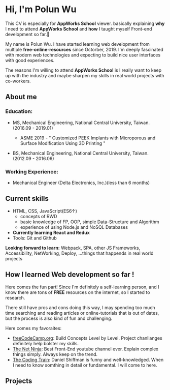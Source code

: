 # Hi, I'm Polun Wu
This CV is especially for **AppWorks School** viewer. basically explaining **why** I need to attend **AppWorks School** and **how** I taught myself Front-end development so far.🚀

My name is Polun Wu. I have started learning web development from multiple **free-online-resources** since Octorber, 2019. I'm deeply fascinated with modern web technologies and expecting to build nice user interfaces with good experiences.

The reasons I'm willing to attend **AppWorks School** is I really want to keep up with the industry and maybe sharpen my skills in real world projects with co-workers.


## About me
### Education: 
- MS, Mechanical Engineering, National Central University, Taiwan. (2016.09 - 2019.01)
  - ASME 2019 - " Customized PEEK Implants with Microporous and Surface Modification Using 3D Printing "
  
- BS, Mechanical Engineering, National Central University, Taiwan. (2012.09 - 2016.06)

### Working Experience:
- Mechanical Engineer (Delta Electronics, Inc.)(less than 6 months)


## Current skills
- HTML, CSS, JavaScript(ES6↑)
  - concepts of RWD
  - basic knowledge of FP, OOP, simple Data-Structure and Algorithm
  - experience of using Node.js and NoSQL Databases
- **Currently learning React and Redux**
- Tools: Git and Github


**Looking forward to learn:** Webpack, SPA, other JS Frameworks, Accessibility, NetWorking, Deploy, ...things that happends in real world projects


## How I learned Web development so far !
Here comes the fun part! Since I'm definitely a self-learning person, and I know there are tons of **FREE** resources on the internet, so I started to research. 

There still have pros and cons doing this way, I may spending too much time searching and reading articles or online-tutorials that is out of dates, but the process is also kind of fun and challenging. 


Here comes my favoraites:
- [freeCodeCamp.org](https://www.freecodecamp.org/): Build Concepts Level by Level. Project chanllanges definitely help bolster my skills.
- [The Net Ninja](https://www.youtube.com/channel/UCW5YeuERMmlnqo4oq8vwUpg/playlists): Best Front-End youtube channel ever. Explain complex things simply. Always keep on the trend.
- [The Coding Train](https://www.youtube.com/channel/UCvjgXvBlbQiydffZU7m1_aw): Daniel Shiffman is funny and well-knowledged. When I need to know somthing in detail or fundamental. I will come to here. 

## Projects
